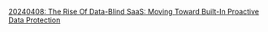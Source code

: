 

[20240408: The Rise Of Data-Blind SaaS: Moving Toward Built-In Proactive Data Protection](https://www.forbes.com/sites/forbestechcouncil/2024/04/08/the-rise-of-data-blind-saas-moving-toward-built-in-proactive-data-protection/?sh=2b7986b32fec)
 
